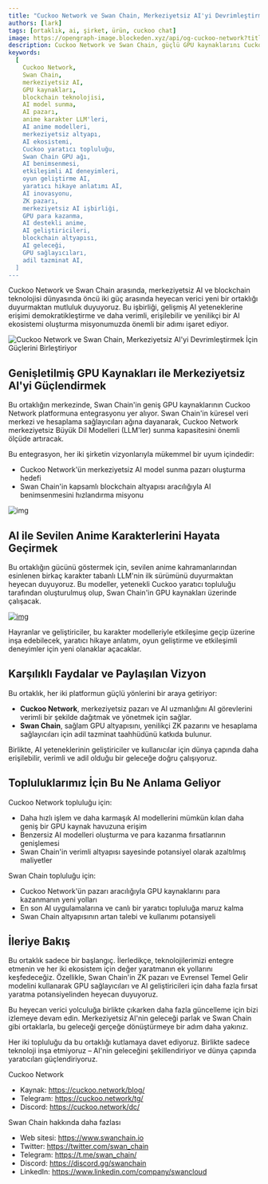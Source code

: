 ```yaml
---
title: "Cuckoo Network ve Swan Chain, Merkeziyetsiz AI'yi Devrimleştirmek İçin Güçlerini Birleştiriyor"
authors: [lark]
tags: [ortaklık, ai, şirket, ürün, cuckoo chat]
image: https://opengraph-image.blockeden.xyz/api/og-cuckoo-network?title=Cuckoo%20Network%20ve%20Swan%20Chain,%20Merkeziyetsiz%20AI'yi%20Devrimleştirmek%20İçin%20Güçlerini%20Birleştiriyor
description: Cuckoo Network ve Swan Chain, güçlü GPU kaynaklarını Cuckoo'nun AI model sunma pazarına entegre ederek merkeziyetsiz AI'yi devrimleştirmek için ortaklık kuruyor. Bu işbirliği, AI geliştiricilerine ve yaratıcılarına gelişmiş işlem yetenekleri sunarak anime esinli dil modellerinin oluşturulmasını ve merkeziyetsiz AI inovasyonunda fırsatların genişlemesini sağlıyor.
keywords:
  [
    Cuckoo Network,
    Swan Chain,
    merkeziyetsiz AI,
    GPU kaynakları,
    blockchain teknolojisi,
    AI model sunma,
    AI pazarı,
    anime karakter LLM'leri,
    AI anime modelleri,
    merkeziyetsiz altyapı,
    AI ekosistemi,
    Cuckoo yaratıcı topluluğu,
    Swan Chain GPU ağı,
    AI benimsenmesi,
    etkileşimli AI deneyimleri,
    oyun geliştirme AI,
    yaratıcı hikaye anlatımı AI,
    AI inovasyonu,
    ZK pazarı,
    merkeziyetsiz AI işbirliği,
    GPU para kazanma,
    AI destekli anime,
    AI geliştiricileri,
    blockchain altyapısı,
    AI geleceği,
    GPU sağlayıcıları,
    adil tazminat AI,
  ]
---
```


Cuckoo Network ve Swan Chain arasında, merkeziyetsiz AI ve blockchain teknolojisi dünyasında öncü iki güç arasında heyecan verici yeni bir ortaklığı duyurmaktan mutluluk duyuyoruz. Bu işbirliği, gelişmiş AI yeteneklerine erişimi demokratikleştirme ve daha verimli, erişilebilir ve yenilikçi bir AI ekosistemi oluşturma misyonumuzda önemli bir adımı işaret ediyor.

![Cuckoo Network ve Swan Chain, Merkeziyetsiz AI'yi Devrimleştirmek İçin Güçlerini Birleştiriyor](https://cuckoo-network.b-cdn.net/2024-10-02-cuckoo-network-and-swan-chain-join-forces-to-revolutionize-decentralized-ai.png "Cuckoo Network ve Swan Chain, Merkeziyetsiz AI'yi Devrimleştirmek İçin Güçlerini Birleştiriyor")

## **Genişletilmiş GPU Kaynakları ile Merkeziyetsiz AI'yi Güçlendirmek**

Bu ortaklığın merkezinde, Swan Chain'in geniş GPU kaynaklarının Cuckoo Network platformuna entegrasyonu yer alıyor. Swan Chain'in küresel veri merkezi ve hesaplama sağlayıcıları ağına dayanarak, Cuckoo Network merkeziyetsiz Büyük Dil Modelleri (LLM'ler) sunma kapasitesini önemli ölçüde artıracak.

Bu entegrasyon, her iki şirketin vizyonlarıyla mükemmel bir uyum içindedir:

- Cuckoo Network'ün merkeziyetsiz AI model sunma pazarı oluşturma hedefi
- Swan Chain'in kapsamlı blockchain altyapısı aracılığıyla AI benimsenmesini hızlandırma misyonu

![img](https://cuckoo-network.b-cdn.net/2024-10-02-cuckoo-network-and-swan-chain-join-forces-to-revolutionize-decentralized-ai-2.jpg)

## **AI ile Sevilen Anime Karakterlerini Hayata Geçirmek**

Bu ortaklığın gücünü göstermek için, sevilen anime kahramanlarından esinlenen birkaç karakter tabanlı LLM'nin ilk sürümünü duyurmaktan heyecan duyuyoruz. Bu modeller, yetenekli Cuckoo yaratıcı topluluğu tarafından oluşturulmuş olup, Swan Chain'in GPU kaynakları üzerinde çalışacak.

[![img](https://cuckoo-network.b-cdn.net/cuckoo-chat-preview.webp)](https://cuckoo.network/portal/chat)

Hayranlar ve geliştiriciler, bu karakter modelleriyle etkileşime geçip üzerine inşa edebilecek, yaratıcı hikaye anlatımı, oyun geliştirme ve etkileşimli deneyimler için yeni olanaklar açacaklar.

## **Karşılıklı Faydalar ve Paylaşılan Vizyon**

Bu ortaklık, her iki platformun güçlü yönlerini bir araya getiriyor:

- **Cuckoo Network**, merkeziyetsiz pazarı ve AI uzmanlığını AI görevlerini verimli bir şekilde dağıtmak ve yönetmek için sağlar.
- **Swan Chain**, sağlam GPU altyapısını, yenilikçi ZK pazarını ve hesaplama sağlayıcıları için adil tazminat taahhüdünü katkıda bulunur.

Birlikte, AI yeteneklerinin geliştiriciler ve kullanıcılar için dünya çapında daha erişilebilir, verimli ve adil olduğu bir geleceğe doğru çalışıyoruz.

## **Topluluklarımız İçin Bu Ne Anlama Geliyor**

Cuckoo Network topluluğu için:

- Daha hızlı işlem ve daha karmaşık AI modellerini mümkün kılan daha geniş bir GPU kaynak havuzuna erişim
- Benzersiz AI modelleri oluşturma ve para kazanma fırsatlarının genişlemesi
- Swan Chain'in verimli altyapısı sayesinde potansiyel olarak azaltılmış maliyetler

Swan Chain topluluğu için:

- Cuckoo Network'ün pazarı aracılığıyla GPU kaynaklarını para kazanmanın yeni yolları
- En son AI uygulamalarına ve canlı bir yaratıcı topluluğa maruz kalma
- Swan Chain altyapısının artan talebi ve kullanımı potansiyeli

## **İleriye Bakış**

Bu ortaklık sadece bir başlangıç. İlerledikçe, teknolojilerimizi entegre etmenin ve her iki ekosistem için değer yaratmanın ek yollarını keşfedeceğiz. Özellikle, Swan Chain'in ZK pazarı ve Evrensel Temel Gelir modelini kullanarak GPU sağlayıcıları ve AI geliştiricileri için daha fazla fırsat yaratma potansiyelinden heyecan duyuyoruz.

Bu heyecan verici yolculuğa birlikte çıkarken daha fazla güncelleme için bizi izlemeye devam edin. Merkeziyetsiz AI'nin geleceği parlak ve Swan Chain gibi ortaklarla, bu geleceği gerçeğe dönüştürmeye bir adım daha yakınız.

Her iki topluluğu da bu ortaklığı kutlamaya davet ediyoruz. Birlikte sadece teknoloji inşa etmiyoruz – AI'nin geleceğini şekillendiriyor ve dünya çapında yaratıcıları güçlendiriyoruz.

Cuckoo Network

- Kaynak: https://cuckoo.network/blog/
- Telegram: https://cuckoo.network/tg/
- Discord: https://cuckoo.network/dc/

Swan Chain hakkında daha fazlası

- Web sitesi: https://www.swanchain.io
- Twitter: https://twitter.com/swan_chain
- Telegram: https://t.me/swan_chain/
- Discord: https://discord.gg/swanchain
- LinkedIn: https://www.linkedin.com/company/swancloud

